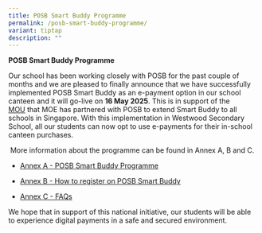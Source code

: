 ```yaml
---
title: POSB Smart Buddy Programme
permalink: /posb-smart-buddy-programme/
variant: tiptap
description: ""
---
```

<p><strong>POSB Smart Buddy Programme</strong>
</p>
<p>Our school has been working closely with POSB for the past couple of months
and we are pleased to finally announce that we have successfully implemented
POSB Smart Buddy as an e-payment option in our school canteen and it will
go-live on <strong>16 May 2025</strong>. This is in support of the&nbsp;
<a href="https://www.moe.gov.sg/news/press-releases/20220413-dbs-posb-and-moe-partner-to-broaden-access-to-digital-payments-in-schools" rel="noopener noreferrer nofollow" target="_blank">MOU</a>&nbsp;that MOE has partnered with POSB to extend Smart Buddy to
all schools in Singapore. With this implementation in Westwood Secondary
School, all our students can now opt to use e-payments for their in-school
canteen purchases.&nbsp;</p>
<p>&nbsp;More information about the programme can be found in Annex A, B
and C.</p>
<ul data-tight="true" class="tight">
<li>
<p><a href="https://www.westwoodsec.moe.edu.sg/files/annexaposb.pdf" rel="noopener nofollow" target="_blank">Annex A - POSB Smart Buddy Programme</a>
</p>
</li>
<li>
<p><a href="https://www.westwoodsec.moe.edu.sg/files/annexb.pdf" rel="noopener nofollow" target="_blank">Annex B - How to register on POSB Smart Buddy</a>
</p>
</li>
<li>
<p><a href="https://www.westwoodsec.moe.edu.sg/files/annexc.pdf" rel="noopener nofollow" target="_blank">Annex C - FAQs</a>
</p>
</li>
</ul>
<p>We hope that in support of this national initiative, our students will
be able to experience digital payments in a safe and secured environment.</p>